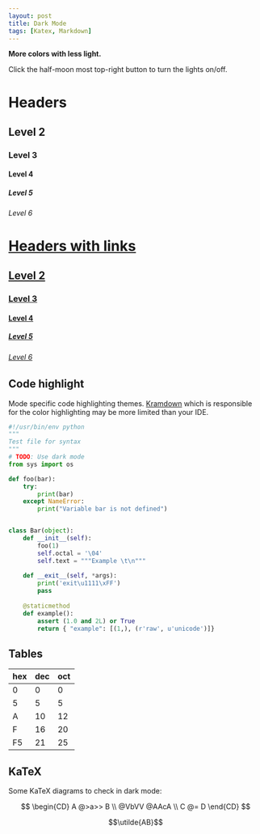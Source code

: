 ```yaml
---
layout: post
title: Dark Mode
tags: [Katex, Markdown]
---
```


**More colors with less light.**

Click the half-moon most top-right button to turn the lights on/off. 

# Headers
## Level 2
### Level 3
#### Level 4
##### Level 5
###### Level 6

# [Headers with links](https://dotslashgabut.github.io)
## [Level 2](https://dotslashgabut.github.io)
### [Level 3](https://dotslashgabut.github.io)
#### [Level 4](https://dotslashgabut.github.io)
##### [Level 5](https://dotslashgabut.github.io)
###### [Level 6](https://dotslashgabut.github.io)

## Code highlight
Mode specific code highlighting themes. [Kramdown](https://kramdown.gettalong.org/) which is responsible for the color highlighting may be more limited than your IDE.

```python
#!/usr/bin/env python
"""
Test file for syntax
"""
# TODO: Use dark mode
from sys import os

def foo(bar): 
    try:
        print(bar)
    except NameError:
        print("Variable bar is not defined")


class Bar(object): 
    def __init__(self):
        foo(1)
        self.octal = '\04'
        self.text = """Example \t\n"""
    
    def __exit__(self, *args):
        print('exit\u1111\xFF')
        pass
    
    @staticmethod
    def example():
        assert (1.0 and 2L) or True
        return { "example": [(1,), (r'raw', u'unicode')]}
```

## Tables

| hex | dec | oct |
| -   | -   | -   |
| 0   | 0   | 0   |
| 5   | 5   | 5   |
| A   | 10  | 12  |
| F   | 16  | 20  |
| F5  | 21  | 25  |

## KaTeX

Some KaTeX diagrams to check in dark mode:

$$
\begin{CD}
A @>a>> B \\
@VbVV @AAcA \\
C @= D
\end{CD}
$$

$$\utilde{AB}$$
